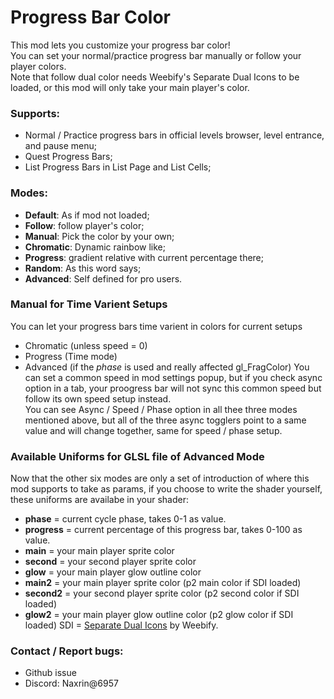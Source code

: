 # Progress Bar Color
This mod lets you customize your progress bar color!  
You can set your normal/practice progress bar manually or follow your player colors.  
Note that follow dual color needs Weebify's Separate Dual Icons to be loaded, or this mod will only take your main player's color. 

### Supports:
- Normal / Practice progress bars in official levels browser, level entrance, and pause menu;
- Quest Progress Bars;
- List Progress Bars in List Page and List Cells;

### Modes:
- **Default**: As if mod not loaded;
- **Follow**: follow player's color;
- **Manual**: Pick the color by your own;
- **Chromatic**: Dynamic rainbow like;
- **Progress**: gradient relative with current percentage there;
- **Random**: As this word says;
- **Advanced**: Self defined for pro users.

### Manual for Time Varient Setups
You can let your progress bars time varient in colors for current setups
- Chromatic (unless speed = 0)
- Progress (Time mode)
- Advanced (if the *phase* is used and really affected gl_FragColor)
You can set a common speed in mod settings popup, but if you check async option in a tab, your proogress bar will not sync this common speed but follow its own speed setup instead.  
You can see Async / Speed / Phase option in all thee three modes mentioned above, but all of the three async togglers point to a same value and will change together, same for speed / phase setup.

### Available Uniforms for GLSL file of Advanced Mode
Now that the other six modes are only a set of introduction of where this mod supports to take as params, if you choose to write the shader yourself, these uniforms are availabe in your shader:
- **phase** = current cycle phase, takes 0-1 as value.
- **progress** = current percentage of this progress bar, takes 0-100 as value.
- **main** = your main player sprite color
- **second** = your second player sprite color
- **glow** = your main player glow outline color
- **main2** = your main player sprite color (p2 main color if SDI loaded)
- **second2** = your second player sprite color (p2 second color if SDI loaded)
- **glow2** = your main player glow outline color (p2 glow color if SDI loaded)
SDI = [Separate Dual Icons](https://github.com/Weebifying/separate-dual-icons-geode) by Weebify.

### Contact / Report bugs:
- Github issue
- Discord: Naxrin@6957